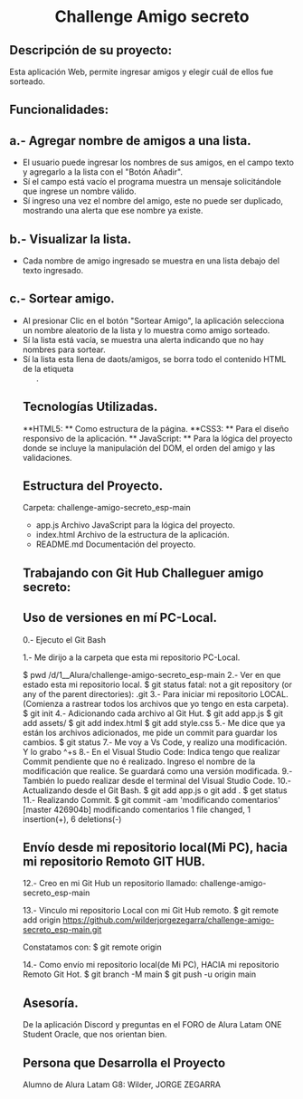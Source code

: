 <h1 align="center"> Challenge Amigo secreto </h1>

## Descripción de su proyecto:
Esta aplicación Web, permite ingresar amigos y elegir cuál de ellos fue sorteado.

## Funcionalidades:

## a.- Agregar nombre de amigos a una lista.
- El usuario puede ingresar los nombres de sus amigos, en el campo texto y agregarlo a la lista con el "Botón Añadir".
- Sí el campo está vacío el programa muestra un mensaje solicitándole que ingrese un nombre válido.
- Sí ingreso una vez el nombre del amigo, este no puede ser duplicado, mostrando una alerta que ese nombre ya existe.

## b.- Visualizar la lista.
- Cada nombre de amigo ingresado se muestra en una lista debajo del texto ingresado.

## c.- Sortear amigo.
- Al presionar Clic en el botón "Sortear Amigo", la aplicación selecciona un nombre aleatorio de la lista y lo muestra como amigo sorteado.
- Sí la lista está vacía, se muestra una alerta indicando que no hay nombres para sortear.
- Sí la lista esta llena de daots/amigos, se borra todo el contenido HTML de la etiqueta <ul>.

## Tecnologías Utilizadas.
**HTML5: ** Como estructura de la página.
**CSS3: ** Para el diseño responsivo de la aplicación.
** JavaScript: ** Para la lógica del proyecto donde se incluye la manipulación del DOM, el orden del amigo y las validaciones.

## Estructura del Proyecto.
Carpeta: challenge-amigo-secreto_esp-main
 - app.js      Archivo JavaScript para la lógica del proyecto.
- index.html  Archivo de la estructura de la aplicación.
- README.md   Documentación del proyecto.


## Trabajando con Git Hub Challeguer amigo secreto:
## Uso de versiones en mí PC-Local.
<p> 0.- Ejecuto el Git Bash </p>
<p> 1.- Me dirijo a la carpeta que esta mi repositorio PC-Local.</p>
    $ pwd
      /d/1__Alura/challenge-amigo-secreto_esp-main
2.- Ver en que estado esta mi repositorio local.
    $ git status
       fatal: not a git repository (or any of the parent directories): .git
3.- Para iniciar mi repositorio LOCAL. (Comienza a rastrear todos los archivos que yo tengo en esta carpeta).
    $ git init
4.- Adicionando cada archivo al Git Hut.
    $ git add app.js
    $ git add assets/
    $ git add index.html
    $ git add style.css
5.- Me dice que ya están los archivos adicionados, me pide un commit para guardar los cambios.
    $ git status
7.- Me voy a Vs Code, y realizo una modificación. Y lo grabo ^+s
8.- En el Visual Studio Code:
    Indica tengo que realizar Commit pendiente que no é realizado. 
    Ingreso el nombre de la modificación que realice. Se guardará como una versión modificada.
9.- También lo puedo realizar desde el terminal del Visual Studio Code.
10.- Actualizando desde el Git Bash.
    	$ git add app.js		o   git add .
    	$ get status 
11.- Realizando Commit.
     $ git commit -am 'modificando comentarios'
[master 426904b] modificando comentarios
1 file changed, 1 insertion(+), 6 deletions(-)

## Envío desde mi repositorio local(Mi PC), hacia mi repositorio Remoto GIT HUB.
12.- Creo en mi Git Hub un repositorio llamado: challenge-amigo-secreto_esp-main

13.- Vinculo mi repositorio Local con mi Git Hub remoto.
$ git remote add origin https://github.com/wilderjorgezegarra/challenge-amigo-secreto_esp-main.git

Constatamos con:
$ git remote
	origin

14.- Como envío mi repositorio local(de Mi PC), HACIA mi repositorio Remoto Git Hot.
	$ git branch -M main
$ git push -u origin main


## Asesoría.
De la aplicación Discord y preguntas en el FORO de Alura Latam ONE Student Oracle, que nos orientan bien.
 
## Persona que Desarrolla el Proyecto
Alumno de Alura Latam G8: Wilder, JORGE ZEGARRA

